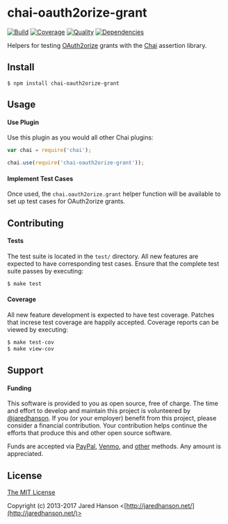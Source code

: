 # chai-oauth2orize-grant

[![Build](https://img.shields.io/travis/jaredhanson/chai-oauth2orize-grant.svg)](https://travis-ci.org/jaredhanson/chai-oauth2orize-grant)
[![Coverage](https://img.shields.io/coveralls/jaredhanson/chai-oauth2orize-grant.svg)](https://coveralls.io/r/jaredhanson/chai-oauth2orize-grant)
[![Quality](https://img.shields.io/codeclimate/github/jaredhanson/chai-oauth2orize-grant.svg?label=quality)](https://codeclimate.com/github/jaredhanson/chai-oauth2orize-grant)
[![Dependencies](https://img.shields.io/david/jaredhanson/chai-oauth2orize-grant.svg)](https://david-dm.org/jaredhanson/chai-oauth2orize-grant)


Helpers for testing [OAuth2orize](https://github.com/jaredhanson/oauth2orize)
grants with the [Chai](http://chaijs.com/) assertion library.

## Install

    $ npm install chai-oauth2orize-grant

## Usage

#### Use Plugin

Use this plugin as you would all other Chai plugins:

```javascript
var chai = require('chai');

chai.use(require('chai-oauth2orize-grant'));
```

#### Implement Test Cases

Once used, the `chai.oauth2orize.grant` helper function will be available to set
up test cases for OAuth2orize grants.

## Contributing

#### Tests

The test suite is located in the `test/` directory.  All new features are
expected to have corresponding test cases.  Ensure that the complete test suite
passes by executing:

```bash
$ make test
```

#### Coverage

All new feature development is expected to have test coverage.  Patches that
increse test coverage are happily accepted.  Coverage reports can be viewed by
executing:

```bash
$ make test-cov
$ make view-cov
```

## Support

#### Funding

This software is provided to you as open source, free of charge.  The time and
effort to develop and maintain this project is volunteered by [@jaredhanson](https://github.com/jaredhanson).
If you (or your employer) benefit from this project, please consider a financial
contribution.  Your contribution helps continue the efforts that produce this
and other open source software.

Funds are accepted via [PayPal](https://paypal.me/jaredhanson), [Venmo](https://venmo.com/jaredhanson),
and [other](http://jaredhanson.net/pay) methods.  Any amount is appreciated.

## License

[The MIT License](http://opensource.org/licenses/MIT)

Copyright (c) 2013-2017 Jared Hanson <[http://jaredhanson.net/](http://jaredhanson.net/)>
